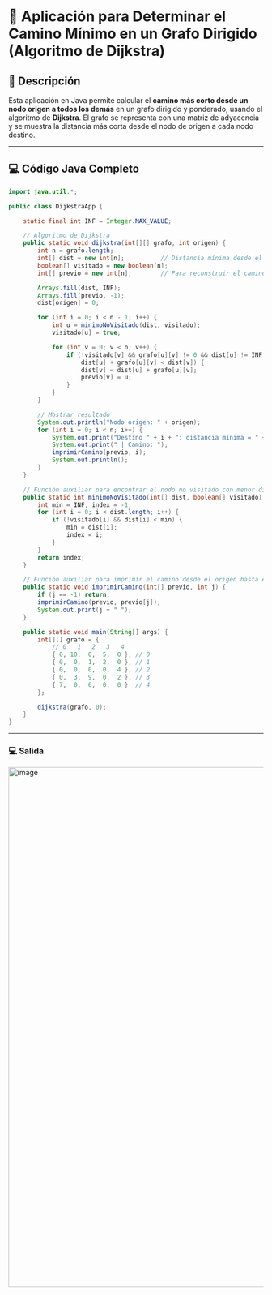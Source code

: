 # 🚦 Aplicación para Determinar el Camino Mínimo en un Grafo Dirigido (Algoritmo de Dijkstra)

## 📝 Descripción

Esta aplicación en Java permite calcular el **camino más corto desde un nodo origen a todos los demás** en un grafo dirigido y ponderado, usando el algoritmo de **Dijkstra**. El grafo se representa con una matriz de adyacencia y se muestra la distancia más corta desde el nodo de origen a cada nodo destino.

---

## 💻 Código Java Completo

```java
import java.util.*;

public class DijkstraApp {

    static final int INF = Integer.MAX_VALUE;

    // Algoritmo de Dijkstra
    public static void dijkstra(int[][] grafo, int origen) {
        int n = grafo.length;
        int[] dist = new int[n];          // Distancia mínima desde el origen
        boolean[] visitado = new boolean[n];
        int[] previo = new int[n];        // Para reconstruir el camino

        Arrays.fill(dist, INF);
        Arrays.fill(previo, -1);
        dist[origen] = 0;

        for (int i = 0; i < n - 1; i++) {
            int u = minimoNoVisitado(dist, visitado);
            visitado[u] = true;

            for (int v = 0; v < n; v++) {
                if (!visitado[v] && grafo[u][v] != 0 && dist[u] != INF &&
                    dist[u] + grafo[u][v] < dist[v]) {
                    dist[v] = dist[u] + grafo[u][v];
                    previo[v] = u;
                }
            }
        }

        // Mostrar resultado
        System.out.println("Nodo origen: " + origen);
        for (int i = 0; i < n; i++) {
            System.out.print("Destino " + i + ": distancia mínima = " + dist[i]);
            System.out.print(" | Camino: ");
            imprimirCamino(previo, i);
            System.out.println();
        }
    }

    // Función auxiliar para encontrar el nodo no visitado con menor distancia
    public static int minimoNoVisitado(int[] dist, boolean[] visitado) {
        int min = INF, index = -1;
        for (int i = 0; i < dist.length; i++) {
            if (!visitado[i] && dist[i] < min) {
                min = dist[i];
                index = i;
            }
        }
        return index;
    }

    // Función auxiliar para imprimir el camino desde el origen hasta el nodo destino
    public static void imprimirCamino(int[] previo, int j) {
        if (j == -1) return;
        imprimirCamino(previo, previo[j]);
        System.out.print(j + " ");
    }

    public static void main(String[] args) {
        int[][] grafo = {
            // 0   1   2   3   4
            { 0, 10,  0,  5,  0 }, // 0
            { 0,  0,  1,  2,  0 }, // 1
            { 0,  0,  0,  0,  4 }, // 2
            { 0,  3,  9,  0,  2 }, // 3
            { 7,  0,  6,  0,  0 }  // 4
        };

        dijkstra(grafo, 0);
    }
}
```

---

### 💻 Salida
<img width="1917" height="1026" alt="image" src="https://github.com/user-attachments/assets/50bf44fe-168e-4b6d-8186-6d77ccab6f08" />
